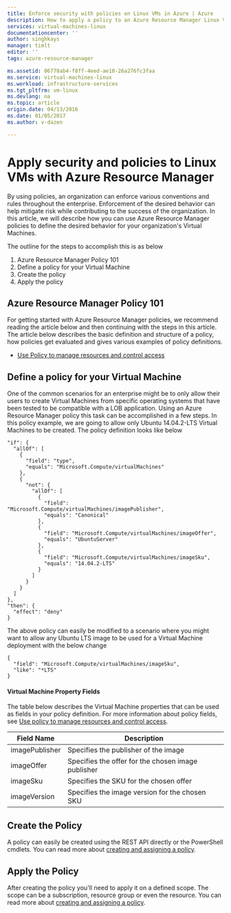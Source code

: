 ```yaml
---
title: Enforce security with policies on Linux VMs in Azure | Azure
description: How to apply a policy to an Azure Resource Manager Linux Virtual Machine
services: virtual-machines-linux
documentationcenter: ''
author: singhkays
manager: timlt
editor: ''
tags: azure-resource-manager

ms.assetid: 06778ab4-f8ff-4eed-ae10-26a276fc3faa
ms.service: virtual-machines-linux
ms.workload: infrastructure-services
ms.tgt_pltfrm: vm-linux
ms.devlang: na
ms.topic: article
origin.date: 04/13/2016
ms.date: 01/05/2017
ms.author: v-dazen

---
```

# Apply security and policies to Linux VMs with Azure Resource Manager
By using policies, an organization can enforce various conventions and rules throughout the enterprise. Enforcement of the desired behavior can help mitigate risk while contributing to the success of the organization. In this article, we will describe how you can use Azure Resource Manager policies to define the desired behavior for your organization's Virtual Machines.

The outline for the steps to accomplish this is as below

1. Azure Resource Manager Policy 101
2. Define a policy for your Virtual Machine
3. Create the policy
4. Apply the policy

## Azure Resource Manager Policy 101
For getting started with Azure Resource Manager policies, we recommend reading the article below and then continuing with the steps in this article. The article below describes the basic definition and structure of a policy, how policies get evaluated and gives various examples of policy definitions.

* [Use Policy to manage resources and control access](../../azure-resource-manager/resource-manager-policy.md)

## Define a policy for your Virtual Machine
One of the common scenarios for an enterprise might be to only allow their users to create Virtual Machines from specific operating systems that have been tested to be compatible with a LOB application. Using an Azure Resource Manager policy this task can be accomplished in a few steps.
In this policy example, we are going to allow only Ubuntu 14.04.2-LTS Virtual Machines to be created. The policy definition looks like below

```
"if": {
  "allOf": [
    {
      "field": "type",
      "equals": "Microsoft.Compute/virtualMachines"
    },
    {
      "not": {
        "allOf": [
          {
            "field": "Microsoft.Compute/virtualMachines/imagePublisher",
            "equals": "Canonical"
          },
          {
            "field": "Microsoft.Compute/virtualMachines/imageOffer",
            "equals": "UbuntuServer"
          },
          {
            "field": "Microsoft.Compute/virtualMachines/imageSku",
            "equals": "14.04.2-LTS"
          }
        ]
      }
    }
  ]
},
"then": {
  "effect": "deny"
}
```

The above policy can easily be modified to a scenario where you might want to allow any Ubuntu LTS image to be used for a Virtual Machine deployment with the below change

```
{
  "field": "Microsoft.Compute/virtualMachines/imageSku",
  "like": "*LTS"
}
```

#### Virtual Machine Property Fields
The table below describes the Virtual Machine properties that can be used as fields in your policy definition. For more information about policy fields, see [Use policy to manage resources and control access](../../resource-manager-policy.md).

| Field Name | Description |
| --- | --- |
| imagePublisher |Specifies the publisher of the image |
| imageOffer |Specifies the offer for the chosen image publisher |
| imageSku |Specifies the SKU for the chosen offer |
| imageVersion |Specifies the image version for the chosen SKU |

## Create the Policy
A policy can easily be created using the REST API directly or the PowerShell cmdlets. You can read more about [creating and assigning a policy](../../resource-manager-policy.md).

## Apply the Policy
After creating the policy you'll need to apply it on a defined scope. The scope can be a subscription, resource group or even the resource. You can read more about [creating and assigning a policy](../../resource-manager-policy.md).
